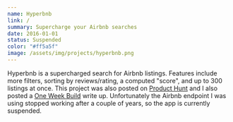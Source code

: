 ```yaml
---
name: Hyperbnb
link: /
summary: Supercharge your Airbnb searches
date: 2016-01-01
status: Suspended
color: "#ff5a5f"
image: /assets/img/projects/hyperbnb.png
---
```


Hyperbnb is a supercharged search for Airbnb listings. Features include more filters, sorting by reviews/rating, a computed "score", and up to 300 listings at once. This project was also posted on [Product Hunt](https://www.producthunt.com/posts/hyperbnb) and I also posted a [One Week Build](/2017/01/23/one-week-build-hyperbnb-com/) write up. Unfortunately the Airbnb endpoint I was using stopped working after a couple of years, so the app is currently suspended.
